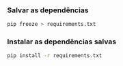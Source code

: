### Salvar as dependências

```bash
pip freeze > requirements.txt
```
### Instalar as dependências salvas

```bash
pip install -r requirements.txt
```